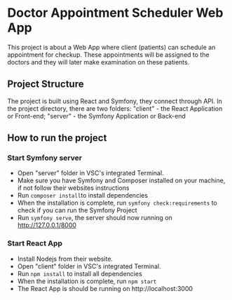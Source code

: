 # Doctor Appointment Scheduler Web App

This project is about a Web App where client (patients) can schedule an appointment for checkup. These appointments will be assigned to the doctors and they will later make examination on these patients.

## Project Structure

The project is built using React and Symfony, they connect through API. In the project directory, there are two folders: 
"client" - the React Application or Front-end; "server" - the Symfony Application or Back-end

## How to run the project

### Start Symfony server
- Open "server" folder in VSC's integrated Terminal.
- Make sure you have Symfony and Composer installed on your machine, if not follow their websites instructions
- Run `composer install`to install dependencies
- When the installation is complete, run `symfony check:requirements` to check if you can run the Symfony Project
- Run `symfony serve`, the server should now running on http://127.0.0.1/8000

### Start React App
- Install Nodejs from their website.
- Open "client" folder in VSC's integrated Terminal.
- Run `npm install` to install all dependencies
- When the installation is complete, run `npm start`
- The React App is should be running on http://localhost:3000 
